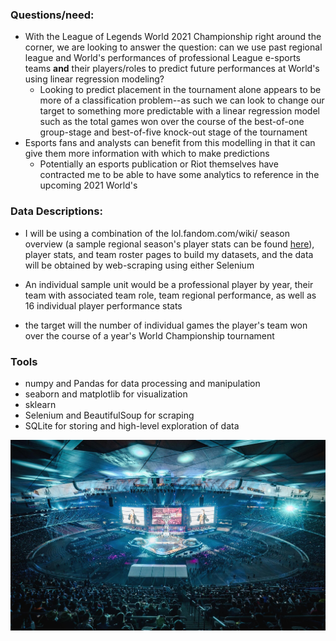 ### Questions/need:


* With the League of Legends World 2021 Championship right around the corner, we are looking to answer the question: can we use past regional league and World's performances of professional League e-sports teams **and** their players/roles to predict future performances at World's using linear regression modeling?
	* Looking to predict placement in the tournament alone appears to be more of a classification problem--as such we can look to change our target to something more predictable with a linear regression model such as the total games won over the course of the best-of-one group-stage and best-of-five knock-out stage of the tournament
* Esports fans and analysts can benefit from this modelling in that it can give them more information with which to make predictions
	* Potentially an esports publication or Riot themselves have contracted me to be able to have some analytics to reference in the upcoming 2021 World's

### Data Descriptions:

* I will be using a combination of the lol.fandom.com/wiki/ season overview (a sample regional season's player stats can be found [here](https://lol.fandom.com/wiki/LCS/2019_Season/Summer_Season/Player_Statistics)), player stats, and team roster pages to build my datasets, and the data will be obtained by web-scraping using either Selenium
* An individual sample unit would be a professional player by year, their team with associated team role, team regional performance, as well as 16 individual player performance stats

* the target will the number of individual games the player's team won over the course of a year's World Championship tournament

### Tools

* numpy and Pandas for data processing and manipulation
* seaborn and matplotlib for visualization
* sklearn
* Selenium and BeautifulSoup for scraping
* SQLite for storing and high-level exploration of data

![](../resources/worlds2019.png)

